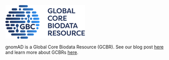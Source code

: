![GCBR Logo](./GCBR-Logo-RGB.png)

gnomAD is a Global Core Biodata Resource (GCBR).
See our blog post [here](https://gnomad.broadinstitute.org/news/2022-12-gnomad-selected-as-global-core-biodata-resource/) and learn more about GCBRs [here](https://globalbiodata.org/scientific-activities/global-core-biodata-resources/).
